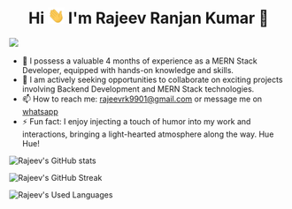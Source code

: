 
<h1 align="center">Hi <img src="https://raw.githubusercontent.com/ABSphreak/ABSphreak/master/gifs/Hi.gif" width="30px"> I'm Rajeev Ranjan Kumar 🥳</h1>

![](https://komarev.com/ghpvc/?username=rrk-sde)

- 🔭 I possess a valuable 4 months of experience as a MERN Stack Developer, equipped with hands-on knowledge and skills.
- 👯 I am actively seeking opportunities to collaborate on exciting projects involving Backend Development and MERN Stack technologies.
- 📫 How to reach me: rajeevrk9901@gmail.com or message me on [whatsapp](https://wa.me/918210787001)
- ⚡ Fun fact: I enjoy injecting a touch of humor into my work and interactions, bringing a light-hearted atmosphere along the way. Hue Hue!

<!-- ![](https://github-readme-stats.vercel.app/api?username=rajeevrk9901&show_icons=true&theme=radical) -->

![Rajeev's GitHub stats](https://github-readme-stats.vercel.app/api?username=rrk-sde&theme=radical&show_icons=true&count_private=true&include_all_commits=true)

![Rajeev's GitHub Streak](https://github-readme-streak-stats.herokuapp.com?user=rrk-sde&theme=radical&date_format=M%20j%5B%2C%20Y%5D)

![Rajeev's Used Languages](https://github-readme-stats.vercel.app/api/top-langs/?username=rrk-sde&layout=compact&theme=tokyonight)
